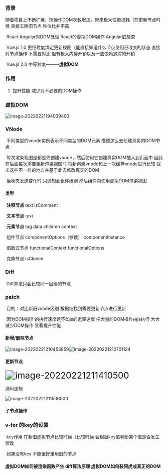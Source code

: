 ### 背景

​	随着项目上不断扩展，所操作DOM次数增加，带来极大性能损耗（在更新节点时候 直接去除旧节点 性价比并不高

​	React Angular对DOM处理 React的虚拟DOM操作 Angular脏检查

​	Vue.js 1.0 更细粒度绑定更新视图（能直接知道什么节点使用已改变的状态 直接对节点操作 不需要对比 但有极大内存开销以及一些依赖追踪的开销

​	Vue.js 2.0 中等粒度———**虚拟DOM**

### 作用

1. 提升性能 减少对不必要的DOM操作

### 虚拟DOM

<img src="E:\学习心得\前端\view\image-20220221194039493.png" alt="image-20220221194039493" />

### VNode

​	不同类型的vnode实例表示不同类型的DOM元素 描述怎么去创建真实的DOM节点 

​	每次渲染视图是都是先创建vnode，然后使用它创建真实DOM插入到页面中 因此在后面每次需要重新渲染视图时 将新创建vnode和上一次缓存vnode进行比较 找出这些不一样的地方并基于此去修改真实的DOM

​	当状态发送变化时 只通知到组件级别 然后组件内使用虚拟DOM渲染视图

#### 类型

​	**注释节点** text isComment

​	**文本节点** text

​	**元素节点** tag data children context

​	组件节点 componentOptions（参数） componentInstance

​	函数式节点 functionalContext functionalOptions

​	克隆节点 isCloned

### Diff

​	Diff算法只会比较同一层级的节点

### **patch**

​	目的：对比新旧vnode区别 根据结找到需要更新节点进行更新

​	因为DOM操作的执行速度远不如js的运算速度 把大量的DOM操作由js执行 大大减少DOM操作 显著提升性能

#### 新增/删除节点

![image-20220221210453859](E:\学习心得\前端\view\image-20220221210453859.png)![image-20220221210701124](E:\学习心得\前端\view\image-20220221210701124.png)

#### 更新节点

​	<img src="E:\学习心得\前端\view\image-20220221211410500.png" alt="image-20220221211410500" style="zoom:200%;" />

源码逻辑

![image-20220221211506000](E:\学习心得\前端\view\image-20220221211506000.png)

#### 子节点操作

### v-for 的key的设置

​	key作用 在新旧虚拟节点比较时候（比较时候 会根据key值判断某个值是否发生修改

​	如果没有key 不能很好重用旧的节点 

#### 虚拟DOM如何被渲染函数产生 diff算法原理 虚拟DOM如何装阿虎成真正的DOM